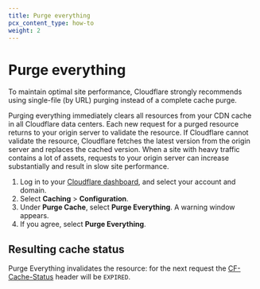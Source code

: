 ```yaml
---
title: ​Purge everything
pcx_content_type: how-to
weight: 2
---
```


# Purge everything

To maintain optimal site performance, Cloudflare strongly recommends using single-file (by URL) purging instead of a complete cache purge.

Purging everything immediately clears all resources from your CDN cache in all Cloudflare data centers. Each new request for a purged resource returns to your origin server to validate the resource. If Cloudflare cannot validate the resource, Cloudflare fetches the latest version from the origin server and replaces the cached version. When a site with heavy traffic contains a lot of assets, requests to your origin server can increase substantially and result in slow site performance.

1. Log in to your [Cloudflare dashboard](https://dash.cloudflare.com/login), and select your account and domain.
2. Select **Caching** > **Configuration**.
3. Under **Purge Cache**, select **Purge Everything**. A warning window appears.
4. If you agree, select **Purge Everything**.


## Resulting cache status

Purge Everything invalidates the resource: for the next request the [CF-Cache-Status](/cache/concepts/default-cache-behavior/#cloudflare-cache-responses) header will be `EXPIRED`.
